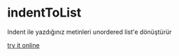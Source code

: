 indentToList
============

Indent ile yazdığınız metinleri unordered list'e dönüştürür

[try it online](http://asil.me/indentToList/ "Go to asil.me")
